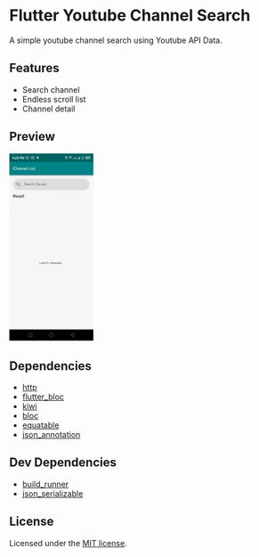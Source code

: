 # Flutter Youtube Channel Search

A simple youtube channel search using Youtube API Data.

## Features

* Search channel
* Endless scroll list
* Channel detail

## Preview

<img src="./screenshots/demo.gif" width="30%" height="30%">

## Dependencies
* [http](https://pub.dev/packages/http)
* [flutter_bloc](https://pub.dev/packages/flutter_bloc)
* [kiwi](https://pub.dev/packages/kiwi)
* [bloc](https://pub.dev/packages/bloc)
* [equatable](https://pub.dev/packages/equatable)
* [json_annotation](https://pub.dev/packages/json_annotation)

## Dev Dependencies
* [build_runner](https://pub.dev/packages/build_runner)
* [json_serializable](https://pub.dev/packages/json_serializable)

## License
Licensed under the [MIT license](https://opensource.org/licenses/MIT).